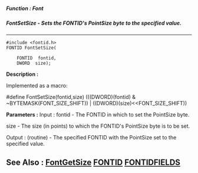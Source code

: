 ##### Function : Font
##### FontSetSize - Sets the FONTID's PointSize byte to the specified value.
---
```
#include <fontid.h>
FONTID FontSetSize(

	FONTID  fontid,
	DWORD  size);
```
**Description :**

Implemented as a macro:

#define FontSetSize(fontid,size) (((DWORD)(fontid) & 
~BYTEMASK(FONT_SIZE_SHIFT)) | ((DWORD)(size)<<FONT_SIZE_SHIFT))

**Parameters :**
Input :
fontid  -  The FONTID in which to set the PointSize byte.

size  -  The size (in points) to which  the FONTID's PointSize byte is to be set.

Output :
(routine)  -  The specified FONTID with the PointSize set to the specified value.



**See Also :**
[FontGetSize](/domino-c-api-docs/reference/Func/FontGetSize)
[FONTID](/domino-c-api-docs/reference/Data/FONTID)
[FONTIDFIELDS](/domino-c-api-docs/reference/Data/FONTIDFIELDS)
---
